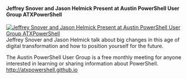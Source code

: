 ﻿#### Jeffrey Snover and Jason Helmick Present at Austin PowerShell User Group ATXPowerShell

[![Jeffrey Snover and Jason Helmick Present at Austin PowerShell User Group ATXPowerShell](https://i3.ytimg.com/vi/jFoky23MTWA/hqdefault.jpg "Jeffrey Snover and Jason Helmick Present at Austin PowerShell User Group ATXPowerShell")](https://www.youtube.com/watch?v=jFoky23MTWA)
Jeffrey Snover and Jason Helmick talk about big changes in this age of digital transformation and how to position yourself for the future.  

The Austin PowerShell User Group is a free monthly meeting for anyone interested in learning or sharing information about PowerShell.   http://atxpowershell.github.io


